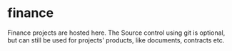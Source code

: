 # finance
Finance projects are hosted here. The Source control using git is optional, but can still be used for projects' products, like documents, contracts etc.
